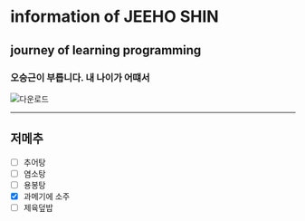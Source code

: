 # **information of JEEHO SHIN**

## journey of learning programming
### 오승근이 부릅니다. 내 나이가 어떄서
![다운로드](https://github.com/user-attachments/assets/351a2583-68be-4166-92e3-f8f984eb9b3c)

---

## 저메추

- [ ] 추어탕
- [ ] 염소탕
- [ ] 용봉탕
- [x] 과메기에 소주
- [ ] 제육덮밥
